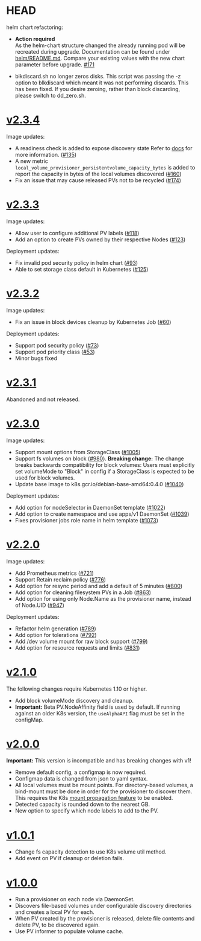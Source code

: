 # HEAD

helm chart refactoring:
- **Action required**\
  As the helm-chart structure changed the already running pod will be recreated during upgrade. Documentation can be found under [helm/README.md](./helm/README.md). Compare your existing values with the new chart parameter before upgrade.  [#171](https://github.com/kubernetes-sigs/sig-storage-local-static-provisioner/pull/171)

- blkdiscard.sh no longer zeros disks.
  This script was passing the -z option to blkdiscard which meant it was not
  performing discards. This has been fixed. If you desire zeroing, rather than
  block discarding, please switch to dd_zero.sh.

# [v2.3.4](https://github.com/kubernetes-sigs/sig-storage-local-static-provisioner/releases/tag/v2.3.4)

Image updates:

- A readiness check is added to expose discovery state
  Refer to [docs](https://github.com/kubernetes-sigs/sig-storage-local-static-provisioner/blob/v2.3.4/docs/provisioner.md#readiness) for more information.
  ([#135](https://github.com/kubernetes-sigs/sig-storage-local-static-provisioner/pull/135))
- A new metric `local_volume_provisioner_persistentvolume_capacity_bytes` is
  added to report the capacity in bytes of the local volumes discovered
  ([#160](https://github.com/kubernetes-sigs/sig-storage-local-static-provisioner/pull/160))
- Fix an issue that may cause released PVs not to be recycled
  ([#174](https://github.com/kubernetes-sigs/sig-storage-local-static-provisioner/pull/174))

# [v2.3.3](https://github.com/kubernetes-sigs/sig-storage-local-static-provisioner/releases/tag/v2.3.3)

Image updates:
- Allow user to configure additional PV labels
  ([#118](https://github.com/kubernetes-sigs/sig-storage-local-static-provisioner/pull/118))
- Add an option to create PVs owned by their respective Nodes
  ([#123](https://github.com/kubernetes-sigs/sig-storage-local-static-provisioner/pull/123))

Deployment updates:
- Fix invalid pod security policy in helm chart
  ([#93](https://github.com/kubernetes-sigs/sig-storage-local-static-provisioner/pull/93))
- Able to set storage class default in Kubernetes
  ([#125](https://github.com/kubernetes-sigs/sig-storage-local-static-provisioner/pull/125))

# [v2.3.2](https://github.com/kubernetes-sigs/sig-storage-local-static-provisioner/releases/tag/v2.3.2)

Image updates:
- Fix an issue in block devices cleanup by Kubernetes Job
  ([#60](https://github.com/kubernetes-sigs/sig-storage-local-static-provisioner/pull/60))

Deployment updates:
- Support pod security policy
  ([#73](https://github.com/kubernetes-sigs/sig-storage-local-static-provisioner/pull/73))
- Support pod priority class
  ([#53](https://github.com/kubernetes-sigs/sig-storage-local-static-provisioner/pull/53))
- Minor bugs fixed

# [v2.3.1](https://github.com/kubernetes-sigs/sig-storage-local-static-provisioner/releases/tag/v2.3.1)

Abandoned and not released.

# [v2.3.0](https://github.com/kubernetes-sigs/sig-storage-local-static-provisioner/releases/tag/v2.3.0)

Image updates:
* Support mount options from StorageClass
  ([#1005](https://github.com/kubernetes-incubator/external-storage/pull/1005))
* Support fs volumes on block
  ([#980](https://github.com/kubernetes-incubator/external-storage/pull/980)).
  **Breaking change:** The change breaks backwards compatibility for block volumes: Users must explicitly set volumeMode to "Block" in config if a StorageClass is expected to be used for block volumes.
* Update base image to k8s.gcr.io/debian-base-amd64:0.4.0
  ([#1040](https://github.com/kubernetes-incubator/external-storage/pull/1040))

Deployment updates:
* Add option for nodeSelector in DaemonSet template
  ([#1022](https://github.com/kubernetes-incubator/external-storage/pull/1022))
* Add option to create namespace and use apps/v1 DaemonSet
  ([#1039](https://github.com/kubernetes-incubator/external-storage/pull/1039))
* Fixes provisioner jobs role name in helm template
  ([#1073](https://github.com/kubernetes-incubator/external-storage/pull/1073))

# [v2.2.0](https://github.com/kubernetes-incubator/external-storage/releases/tag/local-volume-provisioner-v2.2.0)
Image updates:
* Add Prometheus metrics
  ([#721](https://github.com/kubernetes-incubator/external-storage/pull/721))
* Support Retain reclaim policy
  ([#776](https://github.com/kubernetes-incubator/external-storage/pull/776))
* Add option for resync period and add a default of 5 minutes
  ([#800](https://github.com/kubernetes-incubator/external-storage/pull/800))
* Add option for cleaning filesystem PVs in a Job
  ([#863](https://github.com/kubernetes-incubator/external-storage/pull/863))
* Add option for using only Node.Name as the provisioner name, instead of Node.UID ([#947](https://github.com/kubernetes-incubator/external-storage/pull/947))

Deployment updates:
* Refactor helm generation
  ([#789](https://github.com/kubernetes-incubator/external-storage/pull/789))
* Add option for tolerations
  ([#792](https://github.com/kubernetes-incubator/external-storage/pull/792))
* Add /dev volume mount for raw block support
  ([#799)](https://github.com/kubernetes-incubator/external-storage/pull/799)
* Add option for resource requests and limits
  ([#831](https://github.com/kubernetes-incubator/external-storage/pull/831))

# [v2.1.0](https://github.com/kubernetes-incubator/external-storage/releases/tag/local-volume-provisioner-v2.1.0)
The following changes require Kubernetes 1.10 or higher.
* Add block volumeMode discovery and cleanup.
* **Important:** Beta PV.NodeAffinity field is used by default. If running against an older K8s version,
  the `useAlphaAPI` flag must be set in the configMap.

# [v2.0.0](https://github.com/kubernetes-incubator/external-storage/releases/tag/local-volume-provisioner-v2.0.0)
**Important:** This version is incompatible and has breaking changes with v1!
* Remove default config, a configmap is now required.
* Configmap data is changed from json to yaml syntax.
* All local volumes must be mount points.  For directory-based volumes, a
  bind-mount must be done in order for the provisioner to discover them. This
  requires the K8s [mount propagation feature](https://kubernetes.io/docs/concepts/storage/volumes/#mount-propagation)
  to be enabled.
* Detected capacity is rounded down to the nearest GB.
* New option to specify which node labels to add to the PV.

# [v1.0.1](https://github.com/kubernetes-incubator/external-storage/releases/tag/local-volume-provisioner-bootstrap-v1.0.1)
* Change fs capacity detection to use K8s volume util method.
* Add event on PV if cleanup or deletion fails.

# [v1.0.0](https://github.com/kubernetes-incubator/external-storage/releases/tag/local-volume-provisioner-bootstrap-v1.0.0)
* Run a provisioner on each node via DaemonSet.
* Discovers file-based volumes under configurable discovery directories and creates a local PV for each.
* When PV created by the provisioner is released, delete file contents and delete PV, to be discovered again.
* Use PV informer to populate volume cache.
